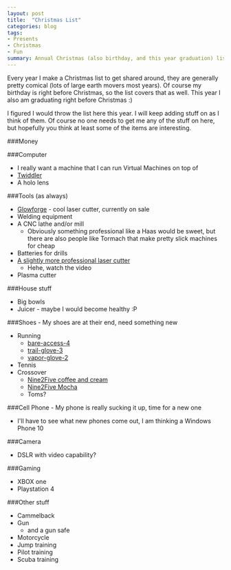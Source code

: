 ```yaml
---
layout: post
title:  "Christmas List"
categories: blog
tags:
- Presents
- Christmas
- Fun
summary: Annual Christmas (also birthday, and this year graduation) list | some serious, some not so much
---
```


Every year I make a Christmas list to get shared around, they are generally pretty comical (lots of large earth movers most years). Of course my birthday is right before Christmas, so the list covers that as well. This year I also am graduating right before Christmas :)

I figured I would throw the list here this year. I will keep adding stuff on as I think of them. Of course no one needs to get me any of the stuff on here, but hopefully you think at least some of the items are interesting.

###Money

###Computer
* I really want a machine that I can run Virtual Machines on top of
* [Twiddler](http://twiddler.tekgear.com/)
* A holo lens

###Tools (as always)
* [Glowforge](http://glowforge.com/) - cool laser cutter, currently on sale
* Welding equipment
* A CNC lathe and/or mill
    * Obviously something professional like a Haas would be sweet, but there are also people like Tormach that make pretty slick machines for cheap
* Batteries for drills
* [A slightly more professional laser cutter](http://www.mitsubishilaser.co.uk/products/laser/model-nx-f.html)
    * Hehe, watch the video
* Plasma cutter


###House stuff
* Big bowls
* Juicer - maybe I would become healthy :P

###Shoes - My shoes are at their end, need something new
* Running
    * [bare-access-4](http://www.merrell.com/US/en/bare-access-4/17570M.html?dwvar_17570M_color=J03927)
    * [trail-glove-3](http://www.merrell.com/US/en/trail-glove-3/17571M.html?dwvar_17571M_color=J03905)
    * [vapor-glove-2](http://www.merrell.com/US/en/vapor-glove-2/17572M.html?dwvar_17572M_color=J03911#start=1)
* Tennis
* Crossover
    * [Nine2Five coffee and cream](http://www.lemsshoes.com/mens-nine2five-coffee-cream.html)
    * [Nine2Five Mocha](http://www.lemsshoes.com/mens-nine2five-mocha.html)
    * Toms?

###Cell Phone - My phone is really sucking it up, time for a new one
* I'll have to see what new phones come out, I am thinking a Windows Phone 10

###Camera
* DSLR with video capability?

###Gaming
* XBOX one
* Playstation 4

###Other stuff
* Cammelback
* Gun
    * and a gun safe
* Motorcycle
* Jump training
* Pilot training
* Scuba training
